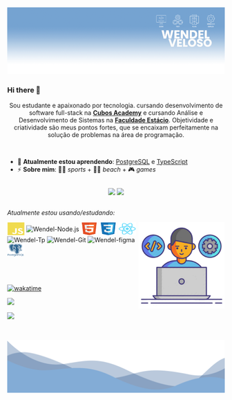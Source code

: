 ### ![](./img/background-github.png)

### Hi there 👋

<p align=center>Sou estudante e apaixonado por tecnologia. cursando desenvolvimento de software full-stack na <a href="https://cubos.academy/"><b>Cubos Academy</b></a> e cursando Análise e Desenvolvimento de Sistemas na <a href="https://estacio.br/"><b>Faculdade Estácio</b></a>. Objetividade e criatividade são meus pontos fortes, que se encaixam perfeitamente na solução de problemas na área de programação.</p>
<br>

- 🌱 **Atualmente estou aprendendo**: [PostgreSQL](https://www.postgresql.org/) e [TypeScript](https://www.typescriptlang.org/)
- ⚡ **Sobre mim**: 🚴💪 *sports* + 🌊🌴 *beach* + 🎮 *games*

##

<div align=center>
   <img height="130em" src="https://github-readme-stats.vercel.app/api?username=wendelveloso&count_private=true&show_icons=true&theme=react&hide=prs,contribs"/>
    <img height="130em" src="https://github-readme-stats.vercel.app/api/top-langs/?username=wendelveloso&layout=compact&langs_count=7&theme=react"/>
</div>

##

*Atualmente estou usando/estudando:*

</div>
<img src="./img/emoji.png" min-width="400px" max-width="200px" width="200px" align="right" alt="Computador Codigo">
<div style="display: inline_block">
  <img align="center" alt="Wendel-Js" height="30" width="40" src="https://raw.githubusercontent.com/devicons/devicon/master/icons/javascript/javascript-plain.svg">
  <img align="center" alt="Wendel-Node.js" height="30" width="40" src="https://cdn.jsdelivr.net/gh/devicons/devicon/icons/nodejs/nodejs-original.svg" />
  <img align="center" alt="Wendel-HTML" height="30" width="40" src="https://raw.githubusercontent.com/devicons/devicon/master/icons/html5/html5-original.svg">
  <img align="center" alt="Wendel-CSS" height="30" width="40" src="https://raw.githubusercontent.com/devicons/devicon/master/icons/css3/css3-original.svg">    
  <img align="center" alt="Wendel-Git" height="30" width="40" src="https://raw.githubusercontent.com/devicons/devicon/master/icons/react/react-original.svg">
  <img align="center" alt="Wendel-Tp" height="30" width="40" src="https://cdn.jsdelivr.net/gh/devicons/devicon/icons/typescript/typescript-original.svg">
  <img align="center" alt="Wendel-Git" height="30" width="40" src="https://cdn.jsdelivr.net/gh/devicons/devicon/icons/git/git-original.svg">
  <img align="center" alt="Wendel-figma" height="30" width="40" src="https://www.vectorlogo.zone/logos/figma/figma-icon.svg">
  <img align="center" alt="Wendel-postgresql" height="30" width="40" src="https://raw.githubusercontent.com/devicons/devicon/master/icons/postgresql/postgresql-plain-wordmark.svg">
</div>
<br><br><br>

[![wakatime](https://wakatime.com/badge/user/018c353c-2e8d-41d4-9de5-b7ac70f364a9.svg)](https://wakatime.com/@018c353c-2e8d-41d4-9de5-b7ac70f364a9)

<div><a href="https://www.linkedin.com/in/wendel-veloso-b2482228a/" target="_blank"> <img src="https://img.shields.io/badge/-LinkedIn-%230077B5?style=for-the-badge&logo=linkedin&logoColor=white" target="_blank"></a>

![](https://dcbadge.vercel.app/api/shield/203041991716634624&?theme=discord-inverted)

<br>

![](./img/footer2.png)

</div>
